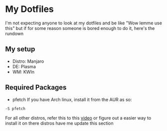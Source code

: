 # My Dotfiles
I'm not expecting anyone to look at my dotfiles and be like "Wow lemme use this" but if for some reason someone is bored enough to do it, here's the rundown 
## My setup 
- Distro: Manjaro
- DE: Plasma
- WM: KWIn
## Required Packages
- pfetch
If you have Arch linux, install it from the AUR as so:
```yay 
-S pfetch
```
For all other distros, refer this to this [video][pfetch] or figure out a easier way to install it on there distros have me update this section

[pfetch]: https://www.youtube.com/watch?v=CoCvELLeCOo
